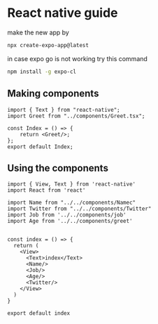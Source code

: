 # React native guide
make the new app by
```bash
npx create-expo-app@latest
```

in case expo go is not working try this command
```bash
npm install -g expo-cl 
```
## Making components

```tsx
import { Text } from "react-native";
import Greet from "../components/Greet.tsx";

const Index = () => {
    return <Greet/>;
};
export default Index;
```
## Using the components
```tsx
import { View, Text } from 'react-native'
import React from 'react'

import Name from "../../components/Namec"
import Twitter from "../../components/Twitter"
import Job from '../../components/job'
import Age from '../../components/greet'


const index = () => {
  return (
    <View>
      <Text>index</Text>
      <Name/>
      <Job/>
      <Age/>
      <Twitter/>
    </View>
  )
}

export default index
```